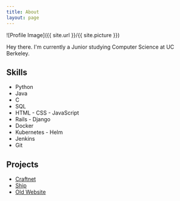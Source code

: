 ```yaml
---
title: About
layout: page
---
```

![Profile Image]({{ site.url }}/{{ site.picture }})

<p>Hey there. I'm currently a Junior studying Computer Science at UC Berkeley.</p>

<h2>Skills</h2>

<ul class="skill-list">
	<li>Python</li>
  <li>Java</li>
  <li>C</li>
	<li>SQL</li>
	<li>HTML - CSS - JavaScript</li>
  <li>Rails - Django</li>
  <li>Docker</li>
  <li>Kubernetes - Helm</li>
  <li>Jenkins</li>
	<li>Git</li>
</ul>

<h2>Projects</h2>

<ul>
	<li><a href="https://githuk.com/">Craftnet</a></li>
  <li><a href="https://github.com/">Ship</a></li>
	<li><a href="https://github.com/">Old Website</a></li>
</ul>
